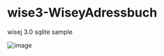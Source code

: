 # wise3-WiseyAdressbuch
wisej 3.0 sqlite sample

![image](https://user-images.githubusercontent.com/50413/187156042-24d40592-159b-454e-9a20-c1388e4918f9.png)
